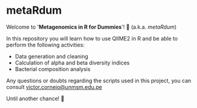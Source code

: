 # metaRdum
Welcome to '**Metagenomics in R for Dummies**'! 🦠 (a.k.a. *metaRdum*)

In this repository you will learn how to use QIIME2 in R and be able to perform the following activities:

- Data generation and cleaning
- Calculation of alpha and beta diversity indices
- Bacterial composition analysis


Any questions or doubts regarding the scripts used in this project, you can consult victor.cornejo@unmsm.edu.pe

Until another chance! 👏
